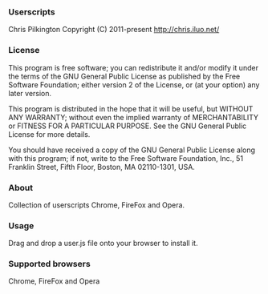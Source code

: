 ### Userscripts
Chris Pilkington
Copyright (C) 2011-present
<http://chris.iluo.net/>

### License

This program is free software; you can redistribute it and/or
modify it under the terms of the GNU General Public License
as published by the Free Software Foundation; either version 2
of the License, or (at your option) any later version.

This program is distributed in the hope that it will be useful,
but WITHOUT ANY WARRANTY; without even the implied warranty of
MERCHANTABILITY or FITNESS FOR A PARTICULAR PURPOSE. See the
GNU General Public License for more details.

You should have received a copy of the GNU General Public License
along with this program; if not, write to the Free Software
Foundation, Inc., 51 Franklin Street, Fifth Floor, Boston, MA 02110-1301, USA.

### About

Collection of userscripts Chrome, FireFox and Opera.

### Usage

Drag and drop a user.js file onto your browser to install it.

### Supported browsers

Chrome, FireFox and Opera

